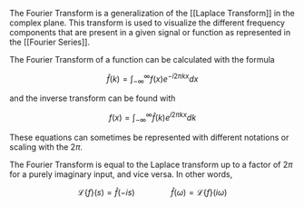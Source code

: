 The Fourier Transform is a generalization of the [[Laplace Transform]] in the complex plane. This transform is used to visualize the different frequency components that are present in a given signal or function as represented in the [[Fourier Series]].

The Fourier Transform of a function can be calculated with the formula

$$
\hat{f}(k) = \int_{-\infty}^{\infty}f(x)e^{-i2\pi kx}dx
$$

and the inverse transform can be found with

$$
f(x) = \int_{-\infty}^{\infty}\hat{f}(k)e^{i2\pi kx}dk
$$

These equations can sometimes be represented with different notations or scaling with the $2\pi$.

The Fourier Transform is equal to the Laplace transform up to a factor of $2\pi$ for a purely imaginary input, and vice versa. In other words,

$$
\mathcal{L}\{f\}(s)=\hat{f}(-is) \qquad \qquad \hat{f}(\omega)=\mathcal{L}\{f\}(i\omega)
$$

